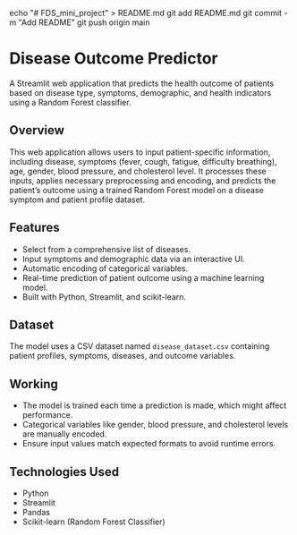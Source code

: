 echo "# FDS_mini_project" > README.md
git add README.md
git commit -m "Add README"
git push origin main

# Disease Outcome Predictor

A Streamlit web application that predicts the health outcome of patients based on disease type, symptoms, demographic, and health indicators using a Random Forest classifier.

## Overview

This web application allows users to input patient-specific information, including disease, symptoms (fever, cough, fatigue, difficulty breathing), age, gender, blood pressure, and cholesterol level. It processes these inputs, applies necessary preprocessing and encoding, and predicts the patient’s outcome using a trained Random Forest model on a disease symptom and patient profile dataset.

## Features

- Select from a comprehensive list of diseases.
- Input symptoms and demographic data via an interactive UI.
- Automatic encoding of categorical variables.
- Real-time prediction of patient outcome using a machine learning model.
- Built with Python, Streamlit, and scikit-learn.

## Dataset

The model uses a CSV dataset named `disease_dataset.csv` containing patient profiles, symptoms, diseases, and outcome variables.

## Working

- The model is trained each time a prediction is made, which might affect performance.
- Categorical variables like gender, blood pressure, and cholesterol levels are manually encoded.
- Ensure input values match expected formats to avoid runtime errors.

## Technologies Used

- Python
- Streamlit
- Pandas
- Scikit-learn (Random Forest Classifier)

